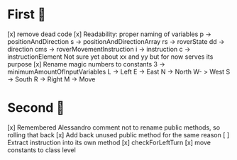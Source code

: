 # First 🍅
[x] remove dead code
[x] Readability: proper naming of variables
    p -> positionAndDirection
    s -> positionAndDirectionArray
    rs -> roverState
    dd -> direction
    cms -> roverMovementInstruction
    i -> instruction
    c -> instructionElement
    Not sure yet about xx and yy but for now serves its purpose
[x] Rename magic numbers to constants
    3 -> minimumAmountOfInputVariables
    L -> Left
    E -> East
    N -> North
    W- > West
    S -> South
    R -> Right
    M -> Move

# Second 🍅
[x] Remembered Alessandro comment not to rename public methods, so rolling that back
[x] Add back unused public method for the same reason
[ ] Extract instruction into its own method
    [x] checkForLeftTurn
    [x] move constants to class level



    


